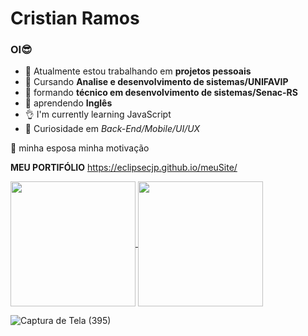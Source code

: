 # Cristian Ramos 
### OI😎



- 🔭 Atualmente estou trabalhando em **projetos pessoais**
- 🌱 Cursando **Analise e desenvolvimento de sistemas/UNIFAVIP**
- 🌱 formando **técnico em desenvolvimento de sistemas/Senac-RS**
- 🌱 aprendendo **Inglês**
- 👌 I'm currently learning JavaScript 
- 🤔 Curiosidade em *Back-End/Mobile/UI/UX*

💏 minha esposa minha motivação

**MEU PORTIFÓLIO** https://eclipsecjp.github.io/meuSite/

<a href="https://github.com/anuraghazra/github-readme-stats">
  <img height=200 align="center" src="https://github-readme-stats.vercel.app/api?username=anuraghazra" />
</a>
<a href="https://github.com/anuraghazra/convoychat">
  <img height=200 align="center" src="https://github-readme-stats.vercel.app/api/top-langs?username=anuraghazra&layout=compact&langs_count=8&card_width=320" />
</a>


![Captura de Tela (395)](https://user-images.githubusercontent.com/58758617/201529923-5e70b306-0dfa-4e72-8085-dcda01c3348a.png)

 


